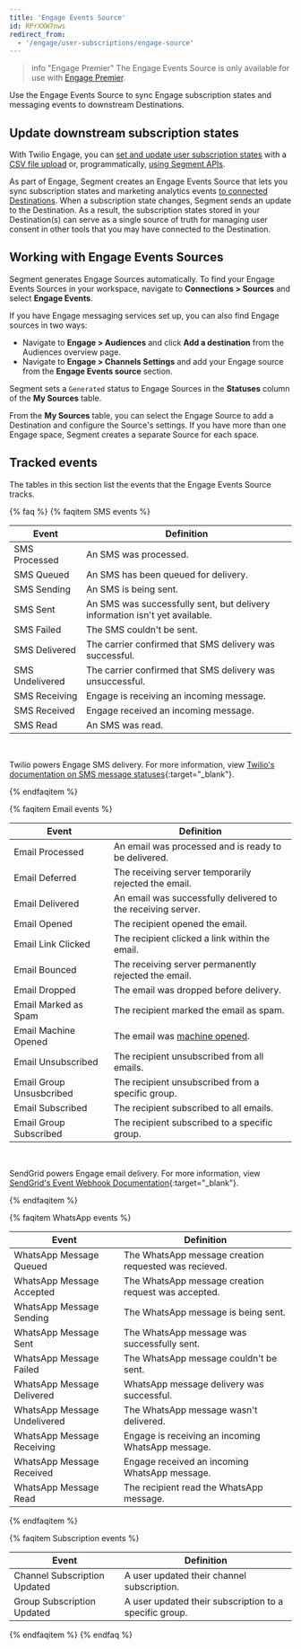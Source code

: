 ```yaml
---
title: 'Engage Events Source'
id: RPrXXW7nws
redirect_from:
  - '/engage/user-subscriptions/engage-source'
---
```


> info "Engage Premier"
> The Engage Events Source is only available for use with [Engage Premier](/docs/engage/#market-to-customers-with-engage-premier-and-channels).

Use the Engage Events Source to sync Engage subscription states and messaging events to downstream Destinations.

## Update downstream subscription states

With Twilio Engage, you can [set and update user subscription states](/docs/engage/user-subscriptions/set-user-subscriptions/) with a [CSV file upload](/docs/engage/profiles/csv-upload/) or, programmatically, [using Segment APIs](/docs/engage/user-subscriptions/set-user-subscriptions/#manage-user-subscriptions-with-segment-apis).

As part of Engage, Segment creates an Engage Events Source that lets you sync subscription states and marketing analytics events [to connected Destinations](/docs/connections/destinations/). When a subscription state changes, Segment sends an update to the Destination. As a result, the subscription states stored in your Destination(s) can serve as a single source of truth for managing user consent in other tools that you may have connected to the Destination.

## Working with Engage Events Sources

Segment generates Engage Sources automatically. To find your Engage Events Sources in your workspace, navigate to **Connections > Sources** and select **Engage Events**.

If you have Engage messaging services set up, you can also find Engage sources in two ways:

- Navigate to **Engage > Audiences** and click **Add a destination** from the Audiences overview page.
- Navigate to **Engage > Channels Settings** and add your Engage source from the **Engage Events source** section.

Segment sets a `Generated` status to Engage Sources in the **Statuses** column of the **My Sources** table. 

From the **My Sources** table, you can select the Engage Source to add a Destination and configure the Source's settings. If you have more than one Engage space, Segment creates a separate Source for each space.

## Tracked events 

The tables in this section list the events that the Engage Events Source tracks.

{% faq %}
{% faqitem SMS events %}

| Event           | Definition                                                                  |
| --------------- | --------------------------------------------------------------------------- |
| SMS Processed   | An SMS was processed.                                                       |
| SMS Queued      | An SMS has been queued for delivery.                                        |
| SMS Sending     | An SMS is being sent.                                                       |
| SMS Sent        | An SMS was successfully sent, but delivery information isn't yet available. |
| SMS Failed      | The SMS couldn't be sent.                                                   |
| SMS Delivered   | The carrier confirmed that SMS delivery was successful.                     |
| SMS Undelivered | The carrier confirmed that SMS delivery was unsuccessful.                   |
| SMS Receiving   | Engage is receiving an incoming message.                                    |
| SMS Received    | Engage received an incoming message.                                        |
| SMS Read        | An SMS was read.                                                            |

<br>

Twilio powers Engage SMS delivery. For more information, view [Twilio's documentation on SMS message statuses](https://support.twilio.com/hc/en-us/articles/223134347-What-are-the-Possible-SMS-and-MMS-Message-Statuses-and-What-do-They-Mean-){:target="_blank"}.


{% endfaqitem %}

{% faqitem Email events %}

| Event                    | Definition                                                                            |
| ------------------------ | ------------------------------------------------------------------------------------- |
| Email Processed          | An email was processed and is ready to be delivered.                                  |
| Email Deferred           | The receiving server temporarily rejected the email.                                  |
| Email Delivered          | An email was successfully delivered to the receiving server.                          |
| Email Opened             | The recipient opened the email.                                                       |
| Email Link Clicked       | The recipient clicked a link within the email.                                        |
| Email Bounced            | The receiving server permanently rejected the email.                                  |
| Email Dropped            | The email was dropped before delivery.                                                |
| Email Marked as Spam     | The recipient marked the email as spam.                                               |
| Email Machine Opened     | The email was [machine opened](/docs/engage/analytics/#understanding-machine-opens). |
| Email Unsubscribed       | The recipient unsubscribed from all emails.                                           |
| Email Group Unsusbcribed | The recipient unsubscribed from a specific group.                                     |
| Email Subscribed         | The recipient subscribed to all emails.                                               |
| Email Group Subscribed   | The recipient subscribed to a specific group.                                         |

<br>

SendGrid powers Engage email delivery. For more information, view [SendGrid's Event Webhook Documentation](https://docs.sendgrid.com/for-developers/tracking-events/event){:target="_blank"}.


{% endfaqitem %}

{% faqitem WhatsApp events %}

| Event                        | Definition                                            |
| ---------------------------- | ----------------------------------------------------- |
| WhatsApp Message Queued      | The WhatsApp message creation requested was recieved. |
| WhatsApp Message Accepted    | The WhatsApp message creation request was accepted.   |
| WhatsApp Message Sending     | The WhatsApp message is being sent.                   |
| WhatsApp Message Sent        | The WhatsApp message was successfully sent.           |
| WhatsApp Message Failed      | The WhatsApp message couldn't be sent.                |
| WhatsApp Message Delivered   | WhatsApp message delivery was successful.             |
| WhatsApp Message Undelivered | The WhatsApp message wasn't delivered.                |
| WhatsApp Message Receiving   | Engage is receiving an incoming WhatsApp message.     |
| WhatsApp Message Received    | Engage received an incoming WhatsApp message.         |
| WhatsApp Message Read        | The recipient read the WhatsApp message.              |

{% endfaqitem %}

{% faqitem Subscription events %}

| Event                        | Definition                                             |
| ---------------------------- | ------------------------------------------------------ |
| Channel Subscription Updated | A user updated their channel subscription.             |
| Group Subscription Updated   | A user updated their subscription to a specific group. |

{% endfaqitem %}
{% endfaq %}